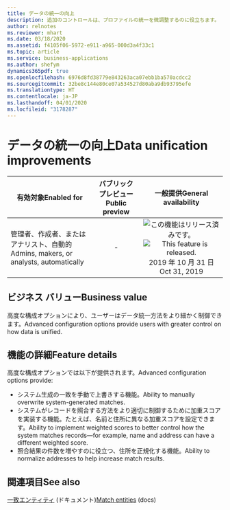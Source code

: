 ```yaml
---
title: データの統一の向上
description: 追加のコントロールは、プロファイルの統一を微調整するのに役立ちます。
author: relnotes
ms.reviewer: mhart
ms.date: 03/18/2020
ms.assetid: f4105f06-5972-e911-a965-000d3a4f33c1
ms.topic: article
ms.service: business-applications
ms.author: shefym
dynamics365pdf: true
ms.openlocfilehash: 6976d8fd38779e843263aca07ebb1ba570acdcc2
ms.sourcegitcommit: 32be8c144e80ce07a534527d80aba9db93795efe
ms.translationtype: HT
ms.contentlocale: ja-JP
ms.lasthandoff: 04/01/2020
ms.locfileid: "3178287"
---
```

# <a name="data-unification-improvements"></a><span data-ttu-id="c8907-103">データの統一の向上</span><span class="sxs-lookup"><span data-stu-id="c8907-103">Data unification improvements</span></span>


| <span data-ttu-id="c8907-104">有効対象</span><span class="sxs-lookup"><span data-stu-id="c8907-104">Enabled for</span></span>    |  <span data-ttu-id="c8907-105">パブリック プレビュー</span><span class="sxs-lookup"><span data-stu-id="c8907-105">Public preview</span></span> | <span data-ttu-id="c8907-106">一般提供</span><span class="sxs-lookup"><span data-stu-id="c8907-106">General availability</span></span> | 
| ---------- | :----------: |:----------: |
|<span data-ttu-id="c8907-107">管理者、作成者、またはアナリスト、自動的</span><span class="sxs-lookup"><span data-stu-id="c8907-107">Admins, makers, or analysts, automatically</span></span>|-| <span data-ttu-id="c8907-108">![この機能はリリース済みです。](/dynamics365-release-plan/media/green-checkmark.png "この機能はリリース済みです。")</span><span class="sxs-lookup"><span data-stu-id="c8907-108">![This feature is released.](/dynamics365-release-plan/media/green-checkmark.png "This feature is released.")</span></span> <span data-ttu-id="c8907-109">2019 年 10 月 31 日</span><span class="sxs-lookup"><span data-stu-id="c8907-109">Oct 31, 2019</span></span>|


## <a name="business-value"></a><span data-ttu-id="c8907-110">ビジネス バリュー</span><span class="sxs-lookup"><span data-stu-id="c8907-110">Business value</span></span>
<!-- bv start -->
<span data-ttu-id="c8907-111">高度な構成オプションにより、ユーザーはデータ統一方法をより細かく制御できます。</span><span class="sxs-lookup"><span data-stu-id="c8907-111">Advanced configuration options provide users with greater control on how data is unified.</span></span>
<!-- bv end -->



## <a name="feature-details"></a><span data-ttu-id="c8907-112">機能の詳細</span><span class="sxs-lookup"><span data-stu-id="c8907-112">Feature details</span></span>
<!--feature detail start -->
<span data-ttu-id="c8907-113">高度な構成オプションでは以下が提供されます。</span><span class="sxs-lookup"><span data-stu-id="c8907-113">Advanced configuration options provide:</span></span>

- <span data-ttu-id="c8907-114">システム生成の一致を手動で上書きする機能。</span><span class="sxs-lookup"><span data-stu-id="c8907-114">Ability to manually overwrite system-generated matches.</span></span> 
- <span data-ttu-id="c8907-115">システムがレコードを照合する方法をより適切に制御するために加重スコアを実装する機能。たとえば、名前と住所に異なる加重スコアを設定できます。</span><span class="sxs-lookup"><span data-stu-id="c8907-115">Ability to implement weighted scores to better control how the system matches records—for example, name and address can have a different weighted score.</span></span>
- <span data-ttu-id="c8907-116">照合結果の件数を増やすのに役立つ、住所を正規化する機能。</span><span class="sxs-lookup"><span data-stu-id="c8907-116">Ability to normalize addresses to help increase match results.</span></span>
<!--feature detail end -->










## <a name="see-also"></a><span data-ttu-id="c8907-117">関連項目</span><span class="sxs-lookup"><span data-stu-id="c8907-117">See also</span></span>

<span data-ttu-id="c8907-118">[一致エンティティ](https://docs.microsoft.com/dynamics365/ai/customer-insights/pm-match) (ドキュメント)</span><span class="sxs-lookup"><span data-stu-id="c8907-118">[Match entities](https://docs.microsoft.com/dynamics365/ai/customer-insights/pm-match) (docs)</span></span>
